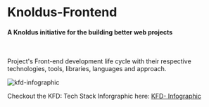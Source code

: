 # Knoldus-Frontend
#### A Knoldus initiative for the building better web projects

<br>

Project's Front-end development life cycle with their respective technologies, tools, libraries, languages and approach.


![kfd-infographic](https://user-images.githubusercontent.com/10805658/29411190-59d56678-8371-11e7-8330-2dd9bcd316f8.jpg)

Checkout the KFD: Tech Stack Inforgraphic here: <a href="https://github.com/knoldus/Knoldus-Frontend/wiki/KFD:-Tech-Stack-Infographic">KFD- Infographic</a>
